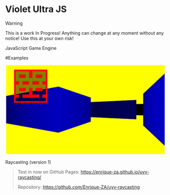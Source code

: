 # Violet Ultra JS

> [!WARNING]
> This is a work In Progress! Anything can change at any moment without any notice! Use this at your own risk!

JavaScript Game Engine

#Examples

![screenshot](./screenshot.png)

Raycasting (version 1)

> Test in now on GitHub Pages: https://enrique-za.github.io/uyv-raycasting/
> 
> Repository: https://github.com/Enrique-ZA/uyv-raycasting
